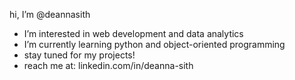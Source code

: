 hi, I’m @deannasith
- I’m interested in web development and data analytics
- I’m currently learning python and object-oriented programming
- stay tuned for my projects!
- reach me at: linkedin.com/in/deanna-sith
